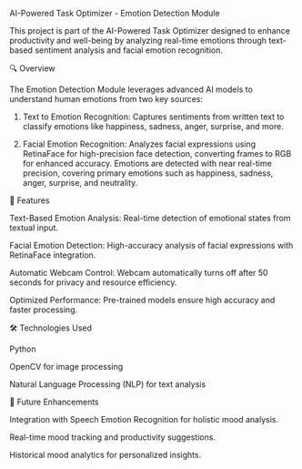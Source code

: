 AI-Powered Task Optimizer - Emotion Detection Module

This project is part of the AI-Powered Task Optimizer designed to enhance productivity and well-being by analyzing real-time emotions through text-based sentiment analysis and facial emotion recognition.

🔍 Overview

The Emotion Detection Module leverages advanced AI models to understand human emotions from two key sources:

1. Text to Emotion Recognition: Captures sentiments from written text to classify emotions like happiness, sadness, anger, surprise, and more.


2. Facial Emotion Recognition: Analyzes facial expressions using RetinaFace for high-precision face detection, converting frames to RGB for enhanced accuracy. Emotions are detected with near real-time precision, covering primary emotions such as happiness, sadness, anger, surprise, and neutrality.



🚀 Features

Text-Based Emotion Analysis: Real-time detection of emotional states from textual input.

Facial Emotion Detection: High-accuracy analysis of facial expressions with RetinaFace integration.

Automatic Webcam Control: Webcam automatically turns off after 50 seconds for privacy and resource efficiency.

Optimized Performance: Pre-trained models ensure high accuracy and faster processing.


🛠 Technologies Used

Python


OpenCV for image processing

Natural Language Processing (NLP) for text analysis


📌 Future Enhancements

Integration with Speech Emotion Recognition for holistic mood analysis.

Real-time mood tracking and productivity suggestions.

Historical mood analytics for personalized insights.
